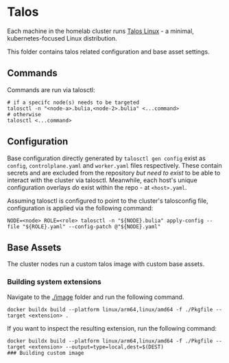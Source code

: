 # Talos

Each machine in the homelab cluster runs [Talos Linux](https://www.talos.dev/) - a minimal,
kubernetes-focused Linux distribution.

This folder contains talos related configuration and base asset settings.

## Commands

Commands are run via talosctl:

```shell
# if a specifc node(s) needs to be targeted
talosctl -n "<node-a>.bulia,<node-2>.bulia" <...command>
# otherwise
talosctl <...command>
```

## Configuration

Base configuration directly generated by `talosctl gen config` exist as `config`, `controlplane.yaml` and `worker.yaml` files respectively.
These contain secrets and are excluded from the repository _but need to exist_ to be able to interact with the cluster via talosctl.
Meanwhile, each host's unique configuration overlays _do_ exist within the repo - at `<host>.yaml`.

Assuming talosctl is configured to point to the cluster's talosconfig file, configuration is applied via the following command:

```shell
NODE=<node> ROLE=<role> talosctl -n "${NODE}.bulia" apply-config --file "${ROLE}.yaml" --config-patch @"${NODE}.yaml"
```

## Base Assets

The cluster nodes run a custom talos image with custom base assets.

### Building system extensions

Navigate to the [./image](./image) folder and run the following command.

```shell
docker buildx build --platform linux/arm64,linux/amd64 -f ./Pkgfile --target <extension> .
```

If you want to inspect the resulting extension, run the following command:

```shell
docker buildx build --platform linux/arm64,linux/amd64 -f ./Pkgfile --target <extension> --output=type=local,dest=$(DEST)
### Building custom image

